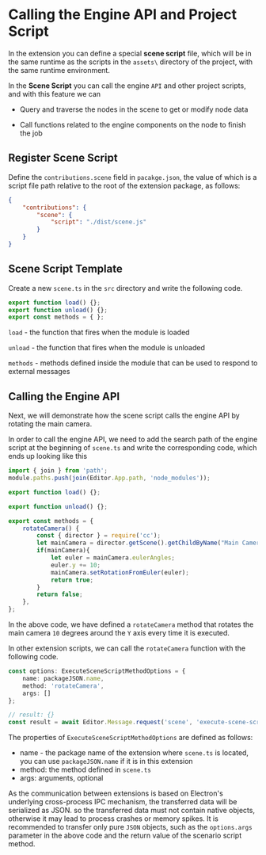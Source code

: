 # Calling the Engine API and Project Script

In the extension you can define a special **scene script** file, which will be in the same runtime as the scripts in the `assets\` directory of the project, with the same runtime environment.

In the **Scene Script** you can call the engine `API` and other project scripts, and with this feature we can

- Query and traverse the nodes in the scene to get or modify node data

- Call functions related to the engine components on the node to finish the job

## Register Scene Script

Define the `contributions.scene` field in `pacakge.json`, the value of which is a script file path relative to the root of the extension package, as follows:

```json
{
    "contributions": {
        "scene": {
            "script": "./dist/scene.js"
        }
    }
}
```

## Scene Script Template

Create a new `scene.ts` in the `src` directory and write the following code.

```typescript
export function load() {};
export function unload() {};
export const methods = { };
```

`load` - the function that fires when the module is loaded

`unload` - the function that fires when the module is unloaded

`methods` - methods defined inside the module that can be used to respond to external messages

## Calling the Engine API

Next, we will demonstrate how the scene script calls the engine API by rotating the main camera.

In order to call the engine API, we need to add the search path of the engine script at the beginning of `scene.ts` and write the corresponding code, which ends up looking like this

```typescript
import { join } from 'path';
module.paths.push(join(Editor.App.path, 'node_modules'));

export function load() {};

export function unload() {};

export const methods = {
    rotateCamera() {
        const { director } = require('cc');
        let mainCamera = director.getScene().getChildByName("Main Camera");
        if(mainCamera){
            let euler = mainCamera.eulerAngles;
            euler.y += 10;
            mainCamera.setRotationFromEuler(euler);
            return true;
        }
        return false;
    },
};
```

In the above code, we have defined a `rotateCamera` method that rotates the main camera `10` degrees around the `Y` axis every time it is executed.

In other extension scripts, we can call the `rotateCamera` function with the following code.

```typescript
const options: ExecuteSceneScriptMethodOptions = {
    name: packageJSON.name,
    method: 'rotateCamera',
    args: []
};

// result: {}
const result = await Editor.Message.request('scene', 'execute-scene-script', options);
```

The properties of `ExecuteSceneScriptMethodOptions` are defined as follows:
- name - the package name of the extension where `scene.ts` is located, you can use `packageJSON.name` if it is in this extension
- method: the method defined in `scene.ts`
- args: arguments, optional

As the communication between extensions is based on Electron's underlying cross-process IPC mechanism, the transferred data will be serialized as JSON. so the transferred data must not contain native objects, otherwise it may lead to process crashes or memory spikes. It is recommended to transfer only pure `JSON` objects, such as the `options.args` parameter in the above code and the return value of the scenario script method.

